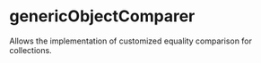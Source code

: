 # genericObjectComparer
Allows the implementation of customized equality comparison for collections. 
